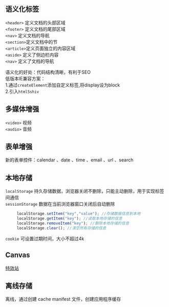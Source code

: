 ## 语义化标签
  `<header>` 定义文档的头部区域  
  `<footer>` 定义文档的尾部区域  
  `<nav>`    定义文档的导航  
  `<section>`定义文档中的节   
  `<article>`定义页面独立的内容区域  
  `<aside>`  定义了侧边栏内容    
  `<nav>`    定义了文档的导航  

  语义化的好处：代码结构清晰，有利于SEO  
  低版本IE兼容方案：  
  1.通过`createElement`添加自定义标签,将display设为block  
  2.引入`html5shiv`

## 多媒体增强
  `<video>`  视频    
  `<audio>`  音频    

## 表单增强
  新的表单控件：calendar 、date 、time 、email 、url 、search 

## 本地存储
  `localStorage`  持久存储数据，浏览器关闭不删除，只能主动删除，用于实现标签间通信    
  `sessionStorage`  数据在当前浏览器窗口关闭后自动删除  

```js
	 localStorage.setItem("key","value"); //存储数据信息到本地
	 localStorage.getItem("key"); //读取本地存储的信息
	 localStorage.removeItem("key"); //删除本地存储的信息
	 localStorage.clear(); //清空所有存储的信息
```
  `cookie`  可设置过期时间，大小不超过4k  

## Canvas

[特效站](http://fff.cmiscm.com/#!/main)  

## 离线存储
离线，通过创建 cache manifest 文件，创建应用程序缓存